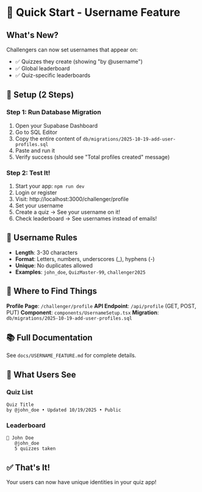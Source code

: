 # 🎯 Quick Start - Username Feature

## What's New?
Challengers can now set usernames that appear on:
- ✅ Quizzes they create (showing "by @username")
- ✅ Global leaderboard
- ✅ Quiz-specific leaderboards

## 🚀 Setup (2 Steps)

### Step 1: Run Database Migration
1. Open your Supabase Dashboard
2. Go to SQL Editor
3. Copy the entire content of `db/migrations/2025-10-19-add-user-profiles.sql`
4. Paste and run it
5. Verify success (should see "Total profiles created" message)

### Step 2: Test It!
1. Start your app: `npm run dev`
2. Login or register
3. Visit: http://localhost:3000/challenger/profile
4. Set your username
5. Create a quiz → See your username on it!
6. Check leaderboard → See usernames instead of emails!

## 📝 Username Rules
- **Length**: 3-30 characters
- **Format**: Letters, numbers, underscores (_), hyphens (-)
- **Unique**: No duplicates allowed
- **Examples**: `john_doe`, `QuizMaster-99`, `challenger2025`

## 🔧 Where to Find Things

**Profile Page**: `/challenger/profile`
**API Endpoint**: `/api/profile` (GET, POST, PUT)
**Component**: `components/UsernameSetup.tsx`
**Migration**: `db/migrations/2025-10-19-add-user-profiles.sql`

## 📚 Full Documentation
See `docs/USERNAME_FEATURE.md` for complete details.

## 🎨 What Users See

### Quiz List
```
Quiz Title
by @john_doe • Updated 10/19/2025 • Public
```

### Leaderboard
```
🥇 John Doe
   @john_doe
   5 quizzes taken
```

## ✅ That's It!
Your users can now have unique identities in your quiz app!
